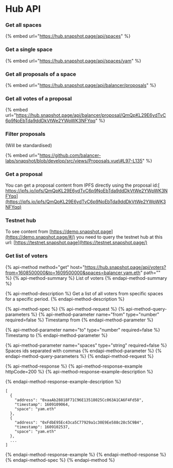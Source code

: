 # Hub API

### Get all spaces

{% embed url="https://hub.snapshot.page/api/spaces" %}

### Get a single space

{% embed url="https://hub.snapshot.page/api/spaces/yam" %}

### Get all proposals of a space

{% embed url="https://hub.snapshot.page/api/balancer/proposals" %}

### Get all votes of a proposal

{% embed url="https://hub.snapshot.page/api/balancer/proposal/QmQpKL29E6ydTvC6p9NoEbTda9ddDkVtWe2YWpWK3NFYqq" %}

### Filter proposals

\(Will be standardised\)

{% embed url="https://github.com/balancer-labs/snapshot/blob/develop/src/views/Proposals.vue\#L97-L135" %}

### Get a proposal

You can get a proposal content from IPFS directly using the proposal id:[ https://ipfs.io/ipfs/QmQpKL29E6ydTvC6p9NoEbTda9ddDkVtWe2YWpWK3NFYqq](https://ipfs.io/ipfs/QmQpKL29E6ydTvC6p9NoEbTda9ddDkVtWe2YWpWK3NFYqq)

### Testnet hub

To see content from [https://demo.snapshot.page](https://demo.snapshot.page/#/) you need to query the testnet hub at this url: [https://testnet.snapshot.page](https://testnet.snapshot.page/)

### Get list of voters



{% api-method method="get" host="https://hub.snapshot.page/api/voters?from=1608500000&to=1609500000&spaces=balancer,yam.eth" path="" %}
{% api-method-summary %}
List of voters
{% endapi-method-summary %}

{% api-method-description %}
Get a list of all voters from specific spaces for a specific period.
{% endapi-method-description %}

{% api-method-spec %}
{% api-method-request %}
{% api-method-query-parameters %}
{% api-method-parameter name="from" type="number" required=false %}
Timestamp from
{% endapi-method-parameter %}

{% api-method-parameter name="to" type="number" required=false %}
Timestamp to
{% endapi-method-parameter %}

{% api-method-parameter name="spaces" type="string" required=false %}
Spaces ids separated with commas
{% endapi-method-parameter %}
{% endapi-method-query-parameters %}
{% endapi-method-request %}

{% api-method-response %}
{% api-method-response-example httpCode=200 %}
{% api-method-response-example-description %}

{% endapi-method-response-example-description %}

```
[
  {
    "address": "0xaaAb28818F71C96E13518025Cc063A1CA6F4Fd58",
    "timestamp": 1609109064,
    "space": "yam.eth"
  },
  {
    "address": "0xFdbE95Ec43ca5C77929a1c30E9Ee588c28c5C9B4",
    "timestamp": 1609102537,
    "space": "yam.eth"
  },
  ...
]
```
{% endapi-method-response-example %}
{% endapi-method-response %}
{% endapi-method-spec %}
{% endapi-method %}

